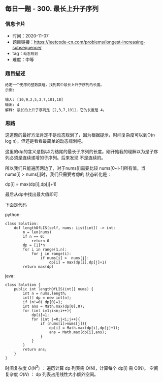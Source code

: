 ## 每日一题 - 300. 最长上升子序列
### 信息卡片

- 时间：2020-11-07
- 题目链接：https://leetcode-cn.com/problems/longest-increasing-subsequence/
- tag：`动态规划`
- 难度：中等


### 题目描述

```
给定一个无序的整数数组，找到其中最长上升子序列的长度。
示例:

输入: [10,9,2,5,3,7,101,18]
输出: 4 
解释: 最长的上升子序列是 [2,3,7,101]，它的长度是 4。
```


### 思路

这道题的最好方法肯定不是动态规划了，因为根据提示，时间复杂度可以到O(n log n)。但还是看看最简单的动态规划吧。

这里的dp的含义是指以i为结尾的最长子序列的长度。刚开始我的理解以为是子序列必须是连续递增的子序列。后来发现
不是连续的。

所以我们只能遍历两边了，对于nums[i]需要比较  nums[0~i-1]所有值，当nums[i] > nums[j]时，我们只需要考虑的
状态转化是：

dp[i] = max(dp[i],dp[j]+1)

最后从dp中找出最大值即可


下面是代码

python:

```
class Solution:
    def lengthOfLIS(self, nums: List[int]) -> int:
        n = len(nums)
        if n == 0:
            return 0
        dp = [1]*n
        for i in range(1,n):
            for j in range(i):
                if nums[i] >  nums[j]:
                    dp[i] = max(dp[i],dp[j]+1)
        return max(dp)
```

java:

```
class Solution {
    public int lengthOfLIS(int[] nums) {
        int n = nums.length;
        int[] dp = new int[n];
        if (n!=0) dp[0]=1;
        int ans = Math.max(dp[0],0);
        for (int i=1;i<n;i++){
            dp[i]=1;
            for (int j=0;j<i;j++){
                if (nums[i]>nums[j]){
                    dp[i] = Math.max(dp[i],dp[j]+1);
                    ans = Math.max(dp[i],ans);
                }
            }
        }
        return ans;
    }
}
```


时间复杂度 $O(N^2)$ ： 遍历计算 dp 列表需 O(N)，计算每个 dp[i] 需 O(N)。
空间复杂度 $O(N)$ ： dp 列表占用线性大小额外空间。
 